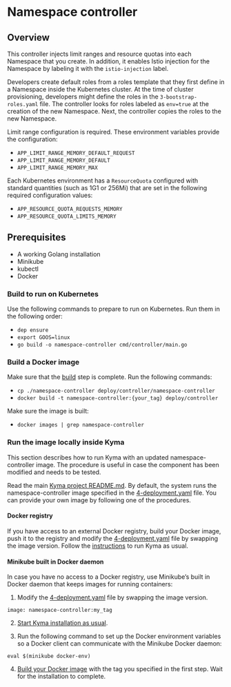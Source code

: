 # Namespace controller

## Overview

This controller injects limit ranges and resource quotas into each Namespace that you create. In addition, it enables Istio injection for the Namespace by labeling it with the `istio-injection` label.

Developers create default roles from a roles template that they first define in a Namespace inside the Kubernetes cluster.
At the time of cluster provisioning, developers might define the roles in the `3-bootstrap-roles.yaml` file. The controller looks for roles labeled as `env=true` at the creation of the new Namespace. Next, the controller copies the roles to the new Namespace.

Limit range configuration is required. These environment variables provide the configuration:
* `APP_LIMIT_RANGE_MEMORY_DEFAULT_REQUEST`
* `APP_LIMIT_RANGE_MEMORY_DEFAULT`
* `APP_LIMIT_RANGE_MEMORY_MAX`

Each Kubernetes environment has a `ResourceQuota` configured with standard quantities (such as 1G1 or 256Mi) that are set in the following required configuration values:
* `APP_RESOURCE_QUOTA_REQUESTS_MEMORY`
* `APP_RESOURCE_QUOTA_LIMITS_MEMORY`

## Prerequisites

 - A working Golang installation
 - Minikube
 - kubectl
 - Docker

### Build to run on Kubernetes

Use the following commands to prepare to run on Kubernetes. Run them in the following order:

 - `dep ensure`
 - `export GOOS=linux`
 - `go build -o namespace-controller cmd/controller/main.go`

### Build a Docker image

Make sure that the [build](#build-to-run-on-kubernetes) step is complete. Run the following commands:

- `cp ./namespace-controller deploy/controller/namespace-controller`
- `docker build -t namespace-controller:{your_tag} deploy/controller`

Make sure the image is built:

- `docker images | grep namespace-controller`

### Run the image locally inside Kyma

This section describes how to run Kyma with an updated namespace-controller image. The procedure is useful in case the component has been modified and needs to be tested.

Read the main [Kyma project README.md](../../README.md). By default, the system runs the namespace-controller image specified in the [4-deployment.yaml](../../resources/core/charts/namespace-controller/templates/4-deployment.yaml) file. You can provide your own image by following one of the procedures.

#### Docker registry

 If you have access to an external Docker registry, build your Docker image, push it to the registry and modify the [4-deployment.yaml](../../resources/core/charts/namespace-controller/templates/4-deployment.yaml) file by swapping the image version. Follow the [instructions](../../docs/kyma/docs/04-02-local-installation-from-release.md) to run Kyma as usual.

#### Minikube built in Docker daemon

In case you have no access to a Docker registry, use Minikube’s built in Docker daemon that keeps images for running containers:

 1. Modify the [4-deployment.yaml](../../resources/core/charts/namespace-controller/templates/4-deployment.yaml) file by swapping the image version.
```
image: namespace-controller:my_tag
```

2. [Start Kyma installation as usual](../../docs/kyma/docs/04-02-local-installation-from-release.md).

3. Run the following command to set up the Docker environment variables so a Docker client can communicate with the Minikube Docker daemon:
```
eval $(minikube docker-env)
```

4. [Build your Docker image](#build-a-docker-image) with the tag you specified in the first step. Wait for the installation to complete.
